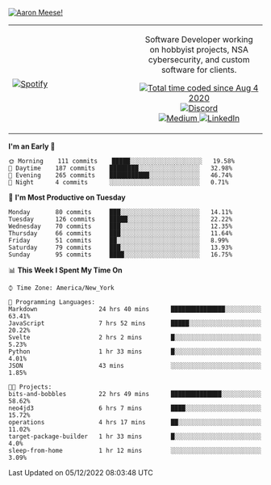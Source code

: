 [![Aaron Meese!](https://user-images.githubusercontent.com/17814535/88975338-a2aabf00-d27f-11ea-963f-8a19608716b4.png)](https://github.com/ajmeese7/readme-ascii "README ASCII")

<!-- Modified from project here: https://github.com/novatorem/novatorem -->
<table width="100%">
  <tr>
  <td width="50%">

&nbsp; <br> [![Spotify](https://ajmeese7.vercel.app/api/spotify)](https://open.spotify.com/user/ajmeese)

  </td>
  <td width="50%">
    <p align="center">
    Software Developer working on hobbyist projects, NSA cybersecurity, and custom software for clients.
    </p>
    <p align="center">
      <a href="https://wakatime.com/@f726891d-3b02-46cd-9b60-e8c59f9e2b14">
        <img src="https://wakatime.com/badge/user/f726891d-3b02-46cd-9b60-e8c59f9e2b14.svg" alt="Total time coded since Aug 4 2020" title="WakaTime" />
      </a>
      <a href="http://link.aaronmeese.com/discord">
        <img src="https://img.shields.io/badge/discord-ajmeese7%234835-369?style=flat-square&logo=discord&logoColor=white&color=purple" alt="Discord" title="Discord">
      </a>
      <br />
      <a href="https://link.aaronmeese.com/medium">
        <img src="https://img.shields.io/badge/medium-ajmeese7-1DB954?style=flat-square&logo=medium&logoColor=white" alt="Medium" title="Medium">
      </a>
      <a href="https://link.aaronmeese.com/linkedin">
        <img src="https://img.shields.io/badge/linkedIn-aaronmeese-1DB954?style=flat-square&logo=linkedin&logoColor=white&color=blue" alt="LinkedIn" title="LinkedIn">
      </a>
    </p>
  </td>

</table>

[//]: <> (The `&nbsp;` is to have Aphelion take up more space)

<!--START_SECTION:waka-->
**I'm an Early 🐤** 

```text
🌞 Morning    111 commits    █████░░░░░░░░░░░░░░░░░░░░   19.58% 
🌆 Daytime    187 commits    ████████░░░░░░░░░░░░░░░░░   32.98% 
🌃 Evening    265 commits    ███████████░░░░░░░░░░░░░░   46.74% 
🌙 Night      4 commits      ░░░░░░░░░░░░░░░░░░░░░░░░░   0.71%

```
📅 **I'm Most Productive on Tuesday** 

```text
Monday       80 commits     ███░░░░░░░░░░░░░░░░░░░░░░   14.11% 
Tuesday      126 commits    █████░░░░░░░░░░░░░░░░░░░░   22.22% 
Wednesday    70 commits     ███░░░░░░░░░░░░░░░░░░░░░░   12.35% 
Thursday     66 commits     ███░░░░░░░░░░░░░░░░░░░░░░   11.64% 
Friday       51 commits     ██░░░░░░░░░░░░░░░░░░░░░░░   8.99% 
Saturday     79 commits     ███░░░░░░░░░░░░░░░░░░░░░░   13.93% 
Sunday       95 commits     ████░░░░░░░░░░░░░░░░░░░░░   16.75%

```


📊 **This Week I Spent My Time On** 

```text
⌚︎ Time Zone: America/New_York

💬 Programming Languages: 
Markdown                 24 hrs 40 mins      ███████████████░░░░░░░░░░   63.41% 
JavaScript               7 hrs 52 mins       █████░░░░░░░░░░░░░░░░░░░░   20.22% 
Svelte                   2 hrs 2 mins        █░░░░░░░░░░░░░░░░░░░░░░░░   5.23% 
Python                   1 hr 33 mins        █░░░░░░░░░░░░░░░░░░░░░░░░   4.01% 
JSON                     43 mins             ░░░░░░░░░░░░░░░░░░░░░░░░░   1.85%

🐱‍💻 Projects: 
bits-and-bobbles         22 hrs 49 mins      ██████████████░░░░░░░░░░░   58.62% 
neo4jd3                  6 hrs 7 mins        ████░░░░░░░░░░░░░░░░░░░░░   15.72% 
operations               4 hrs 17 mins       ██░░░░░░░░░░░░░░░░░░░░░░░   11.02% 
target-package-builder   1 hr 33 mins        █░░░░░░░░░░░░░░░░░░░░░░░░   4.0% 
sleep-from-home          1 hr 12 mins        ░░░░░░░░░░░░░░░░░░░░░░░░░   3.09%

```


 Last Updated on 05/12/2022 08:03:48 UTC
<!--END_SECTION:waka-->
